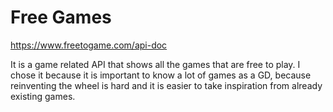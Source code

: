 # Free Games 

https://www.freetogame.com/api-doc

It is a game related API that shows all the games that are free to play. 
I chose it because it is important to know a lot of games as a GD,
because reinventing the wheel is hard and it is easier to take inspiration from already existing games.

